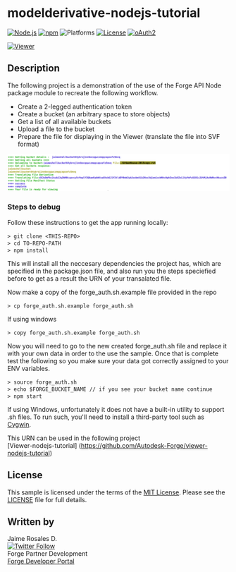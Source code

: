 # modelderivative-nodejs-tutorial

[![Node.js](https://img.shields.io/badge/Node.js-4.4.0-blue.svg)](https://nodejs.org/)
[![npm](https://img.shields.io/badge/npm-3.10.7-green.svg)](https://www.npmjs.com/)
![Platforms](https://img.shields.io/badge/platform-windows%20%7C%20osx%20%7C%20linux-lightgray.svg)
[![License](http://img.shields.io/:license-mit-blue.svg)](http://opensource.org/licenses/MIT)
[![oAuth2](https://img.shields.io/badge/oAuth2-v1-green.svg)](http://developer.autodesk.com/)


[![Viewer](https://img.shields.io/badge/ForgeAPI-v0.0.3-green.svg)](http://developer.autodesk.com/)

## Description

The following project is a demonstration of the use of the Forge API Node package module to recreate the following workflow. 

-	Create a 2-legged authentication token
-	Create a bucket (an arbitrary space to store objects)
-  Get a list of all available buckets
-	Upload a file to the bucket
-	Prepare the file for displaying in the Viewer (translate the file into SVF format)

![](images/md-nodejs-terminal.png) 

### Steps to debug

Follow these instructions to get the app running locally:

	> git clone <THIS-REPO>
	> cd TO-REPO-PATH	
	> npm install
	
This will install all the neccesary dependencies the project has, which are specified in the package.json file, and also run you the steps speciefied before to get as a result the URN of your transalated file. 

Now make a copy of the forge_auth.sh.example file provided in the repo

	> cp forge_auth.sh.example forge_auth.sh

If using windows

	> copy forge_auth.sh.example forge_auth.sh

Now you will need to go to the new created forge_auth.sh file and replace it with your own data in order to the use the sample. Once that is complete test the following so you make sure your data got correctly assigned to your ENV variables. 
	
	> source forge_auth.sh
	> echo $FORGE_BUCKET_NAME // if you see your bucket name continue
   	> npm start

If using Windows, unfortunately it does not have a built-in utility to support .sh files. To run such, you'll need to install a third-party tool such as [Cygwin](http://www.cygwin.com/).

This URN can be used in the following project  
[Viewer-nodejs-tutorial] (https://github.com/Autodesk-Forge/viewer-nodejs-tutorial)

## License

This sample is licensed under the terms of the [MIT License](http://opensource.org/licenses/MIT).
Please see the [LICENSE](LICENSE) file for full details.

## Written by
Jaime Rosales D. <br /> 
[![Twitter Follow](https://img.shields.io/twitter/follow/afrojme.svg?style=social&label=Follow)](https://twitter.com/AfroJme)<br />
Forge Partner Development <br />
<a href="http://developer.autodesk.com/">Forge Developer Portal</a> <br />
